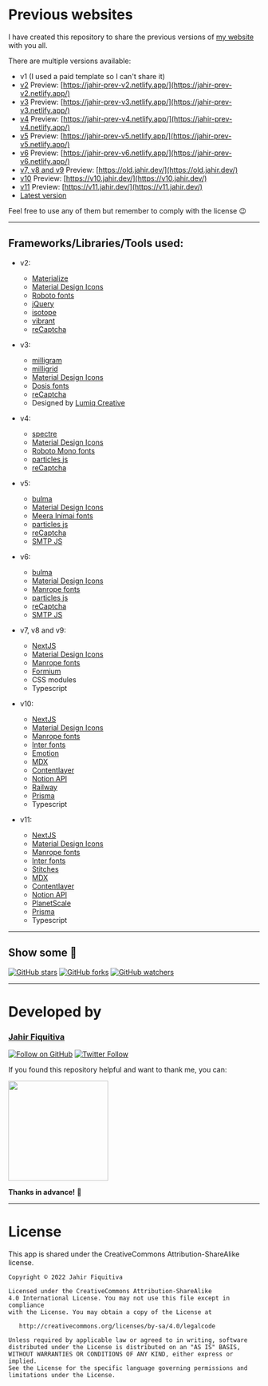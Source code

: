 Previous websites
======

I have created this repository to share the previous versions of [my website](https://jahir.dev/) with you all.

There are multiple versions available:
- v1 (I used a paid template so I can't share it)
- [v2](https://github.com/jahirfiquitiva/jahirfiquitiva.me/tree/v2) Preview: [https://jahir-prev-v2.netlify.app/](https://jahir-prev-v2.netlify.app/)
- [v3](https://github.com/jahirfiquitiva/jahirfiquitiva.me/tree/v3) Preview: [https://jahir-prev-v3.netlify.app/](https://jahir-prev-v3.netlify.app/)
- [v4](https://github.com/jahirfiquitiva/jahirfiquitiva.me/tree/v4) Preview: [https://jahir-prev-v4.netlify.app/](https://jahir-prev-v4.netlify.app/)
- [v5](https://github.com/jahirfiquitiva/jahirfiquitiva.me/tree/v5) Preview: [https://jahir-prev-v5.netlify.app/](https://jahir-prev-v5.netlify.app/)
- [v6](https://github.com/jahirfiquitiva/jahirfiquitiva.me/tree/v6) Preview: [https://jahir-prev-v6.netlify.app/](https://jahir-prev-v6.netlify.app/)
- [v7, v8 and v9](https://github.com/jahirfiquitiva/old-next-web) Preview: [https://old.jahir.dev/](https://old.jahir.dev/)
- [v10](https://github.com/jahirfiquitiva/jahir.dev/tree/v10) Preview: [https://v10.jahir.dev/](https://v10.jahir.dev/)
- [v11](https://github.com/jahirfiquitiva/jahir.dev/tree/v11) Preview: [https://v11.jahir.dev/](https://v11.jahir.dev/)
- [Latest version](https://github.com/jahirfiquitiva/jahir.dev)

Feel free to use any of them but remember to comply with the license :wink:

---

## Frameworks/Libraries/Tools used:

- v2:
	- [Materialize](materializecss.com)
	- [Material Design Icons](materialdesignicons.com)
	- [Roboto fonts](https://fonts.google.com/specimen/Roboto)
	- [jQuery](https://jquery.com/)
	- [isotope](https://isotope.metafizzy.co/)
	- [vibrant](https://jariz.github.io/vibrant.js/)
	- [reCaptcha](https://www.google.com/recaptcha/)
	
- v3:
	- [milligram](https://milligram.io/)
	- [milligrid](https://bencoveney.github.io/Milligrid/)
	- [Material Design Icons](materialdesignicons.com)
	- [Dosis fonts](https://fonts.google.com/specimen/Dosis)
	- [reCaptcha](https://www.google.com/recaptcha/)
	- Designed by [Lumiq Creative](https://lumiqcreative.com/)
	
- v4:
	- [spectre](https://picturepan2.github.io/spectre/)
	- [Material Design Icons](materialdesignicons.com)
	- [Roboto Mono fonts](https://fonts.google.com/specimen/Roboto+Mono)
	- [particles js](https://vincentgarreau.com/particles.js/)
	- [reCaptcha](https://www.google.com/recaptcha/)

- v5:
	- [bulma](https://bulma.io)
	- [Material Design Icons](materialdesignicons.com)
	- [Meera Inimai fonts](https://fonts.google.com/specimen/Meera+Inimai)
	- [particles js](https://vincentgarreau.com/particles.js/)
	- [reCaptcha](https://www.google.com/recaptcha/)
	- [SMTP JS](https://smtpjs.com/)

- v6:
	- [bulma](https://bulma.io)
	- [Material Design Icons](materialdesignicons.com)
	- [Manrope fonts](https://fonts.google.com/specimen/Manrope)
	- [particles js](https://vincentgarreau.com/particles.js/)
	- [reCaptcha](https://www.google.com/recaptcha/)
	- [SMTP JS](https://smtpjs.com/)

- v7, v8 and v9:
	- [NextJS](https://nextjs.org/)
	- [Material Design Icons](materialdesignicons.com)
	- [Manrope fonts](https://fonts.google.com/specimen/Manrope)
	- [Formium](https://formium.io/)
	- CSS modules
	- Typescript

- v10:
	- [NextJS](https://nextjs.org/)
	- [Material Design Icons](materialdesignicons.com)
	- [Manrope fonts](https://fonts.google.com/specimen/Manrope)
	- [Inter fonts](https://fonts.google.com/specimen/Inter)
	- [Emotion](https://emotion.sh/)
	- [MDX](https://github.com/mdx-js/mdx)
	- [Contentlayer](https://github.com/contentlayerdev/contentlayer)
	- [Notion API](https://developers.notion.com/)
	- [Railway](https://railway.app/?referralCode=Ri5XbE)
	- [Prisma](https://prisma.io/)
	- Typescript
	
- v11:
	- [NextJS](https://nextjs.org/)
	- [Material Design Icons](materialdesignicons.com)
	- [Manrope fonts](https://fonts.google.com/specimen/Manrope)
	- [Inter fonts](https://fonts.google.com/specimen/Inter)
	- [Stitches](https://www.stitches.dev/)
	- [MDX](https://github.com/mdx-js/mdx)
	- [Contentlayer](https://github.com/contentlayerdev/contentlayer)
	- [Notion API](https://developers.notion.com/)
	- [PlanetScale](https://planetscale.com/)
	- [Prisma](https://prisma.io/)
	- Typescript
	
---

## Show some  :blue_heart:
[![GitHub stars](https://img.shields.io/github/stars/jahirfiquitiva/prev-websites.svg?style=social&label=Star)](https://github.com/jahirfiquitiva/prev-websites)
[![GitHub forks](https://img.shields.io/github/forks/jahirfiquitiva/prev-websites.svg?style=social&label=Fork)](https://github.com/jahirfiquitiva/prev-websites/fork)
[![GitHub watchers](https://img.shields.io/github/watchers/jahirfiquitiva/prev-websites.svg?style=social&label=Watch)](https://github.com/jahirfiquitiva/prev-websites)

---

# Developed by

### [Jahir Fiquitiva](https://jahir.dev/)

[![Follow on GitHub](https://img.shields.io/github/followers/jahirfiquitiva.svg?style=social&label=Follow)](https://github.com/jahirfiquitiva)
[![Twitter Follow](https://img.shields.io/twitter/follow/jahirfiquitiva.svg?style=social)](https://twitter.com/jahirfiquitiva)

If you found this repository helpful and want to thank me, you can:

<a target="_blank" href="http://jahir.dev/donate">
<img src="http://jahir.dev/share/support_my_work.svg?maxAge=432000" width="200"/>
</a>

**Thanks in advance!** :pray:

---

# License

This app is shared under the CreativeCommons Attribution-ShareAlike license.

	Copyright © 2022 Jahir Fiquitiva

	Licensed under the CreativeCommons Attribution-ShareAlike 
	4.0 International License. You may not use this file except in compliance 
	with the License. You may obtain a copy of the License at

	   http://creativecommons.org/licenses/by-sa/4.0/legalcode

	Unless required by applicable law or agreed to in writing, software
	distributed under the License is distributed on an "AS IS" BASIS,
	WITHOUT WARRANTIES OR CONDITIONS OF ANY KIND, either express or implied.
	See the License for the specific language governing permissions and
	limitations under the License.

